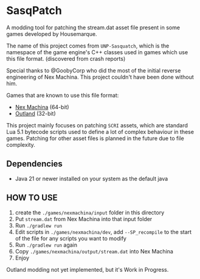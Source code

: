 # SasqPatch

A modding tool for patching the stream.dat asset file present in some games developed by Housemarque.

The name of this project comes from `UNP-Sasquatch`,
which is the namespace of the game engine's C++ classes used in games which use this file format. (discovered from crash reports)

Special thanks to @GoobyCorp who did the most of the initial reverse engineering of Nex Machina. This project couldn't have been done without him.

Games that are known to use this file format:
- [Nex Machina](https://housemarque.com/games/nexmachina/) (64-bit)
- [Outland](https://housemarque.com/games/outland/) (32-bit)

This project mainly focuses on patching `SCRI` assets, which are standard Lua 5.1 bytecode scripts used to define a lot of complex behaviour in these games.
Patching for other asset files is planned in the future due to file complexity.

## Dependencies
- Java 21 or newer installed on your system as the default java

## HOW TO USE
1. create the `./games/nexmachina/input` folder in this directory
2. Put `stream.dat` from Nex Machina into that input folder
3. Run `./gradlew run`
4. Edit scripts in `./games/nexmachina/dev`, add `--SP_recompile` to the start of the file for any scripts you want to modify
5. Run `./gradlew run` again
6. Copy `./games/nexmachina/output/stream.dat` into Nex Machina
7. Enjoy

Outland modding not yet implemented, but it's Work in Progress.